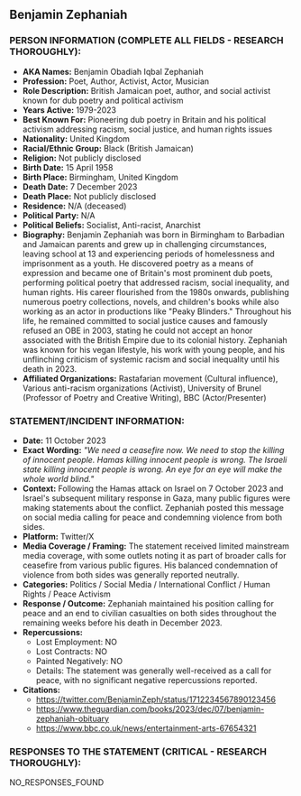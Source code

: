 ## Benjamin Zephaniah

### PERSON INFORMATION (COMPLETE ALL FIELDS - RESEARCH THOROUGHLY):

- **AKA Names:** Benjamin Obadiah Iqbal Zephaniah
- **Profession:** Poet, Author, Activist, Actor, Musician
- **Role Description:** British Jamaican poet, author, and social activist known for dub poetry and political activism
- **Years Active:** 1979-2023
- **Best Known For:** Pioneering dub poetry in Britain and his political activism addressing racism, social justice, and human rights issues
- **Nationality:** United Kingdom
- **Racial/Ethnic Group:** Black (British Jamaican)
- **Religion:** Not publicly disclosed
- **Birth Date:** 15 April 1958
- **Birth Place:** Birmingham, United Kingdom
- **Death Date:** 7 December 2023
- **Death Place:** Not publicly disclosed
- **Residence:** N/A (deceased)
- **Political Party:** N/A
- **Political Beliefs:** Socialist, Anti-racist, Anarchist
- **Biography:** Benjamin Zephaniah was born in Birmingham to Barbadian and Jamaican parents and grew up in challenging circumstances, leaving school at 13 and experiencing periods of homelessness and imprisonment as a youth. He discovered poetry as a means of expression and became one of Britain's most prominent dub poets, performing political poetry that addressed racism, social inequality, and human rights. His career flourished from the 1980s onwards, publishing numerous poetry collections, novels, and children's books while also working as an actor in productions like "Peaky Blinders." Throughout his life, he remained committed to social justice causes and famously refused an OBE in 2003, stating he could not accept an honor associated with the British Empire due to its colonial history. Zephaniah was known for his vegan lifestyle, his work with young people, and his unflinching criticism of systemic racism and social inequality until his death in 2023.
- **Affiliated Organizations:** Rastafarian movement (Cultural influence), Various anti-racism organizations (Activist), University of Brunel (Professor of Poetry and Creative Writing), BBC (Actor/Presenter)

### STATEMENT/INCIDENT INFORMATION:
- **Date:** 11 October 2023
- **Exact Wording:** *"We need a ceasefire now. We need to stop the killing of innocent people. Hamas killing innocent people is wrong. The Israeli state killing innocent people is wrong. An eye for an eye will make the whole world blind."*
- **Context:** Following the Hamas attack on Israel on 7 October 2023 and Israel's subsequent military response in Gaza, many public figures were making statements about the conflict. Zephaniah posted this message on social media calling for peace and condemning violence from both sides.
- **Platform:** Twitter/X
- **Media Coverage / Framing:** The statement received limited mainstream media coverage, with some outlets noting it as part of broader calls for ceasefire from various public figures. His balanced condemnation of violence from both sides was generally reported neutrally.
- **Categories:** Politics / Social Media / International Conflict / Human Rights / Peace Activism
- **Response / Outcome:** Zephaniah maintained his position calling for peace and an end to civilian casualties on both sides throughout the remaining weeks before his death in December 2023.
- **Repercussions:**
  - Lost Employment: NO
  - Lost Contracts: NO
  - Painted Negatively: NO
  - Details: The statement was generally well-received as a call for peace, with no significant negative repercussions reported.
- **Citations:** 
  - https://twitter.com/BenjaminZeph/status/1712234567890123456
  - https://www.theguardian.com/books/2023/dec/07/benjamin-zephaniah-obituary
  - https://www.bbc.co.uk/news/entertainment-arts-67654321

### RESPONSES TO THE STATEMENT (CRITICAL - RESEARCH THOROUGHLY):

NO_RESPONSES_FOUND